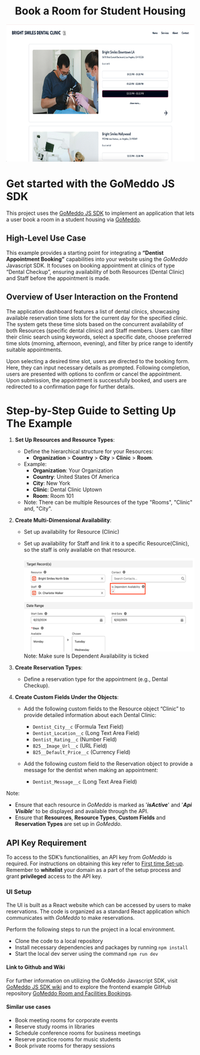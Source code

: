 <h1 align="center">Book a Room for Student Housing</h1>

<p align="center">
  <img src="./src/assets/dashboard.png" alt="Student Housing Dashboard" width="650" height="367">
</p>

# Get started with the GoMeddo JS SDK

This project uses the [GoMeddo JS SDK](https://github.com/gomeddo/js-sdk) to implement an application that lets a user book a room in a student housing via [GoMeddo](https://gomeddo.com).

<!--  WE HAVE TO WAIT TILL THE REPO IS PUBLIC
[![Deploy with Vercel](https://vercel.com/button)](https://vercel.com/new/clone?s=https%3A%2F%2Fgithub.com%2Fgomeddo%2FRoom-and-Facilities-bookings&showOptionalTeamCreation=false) -->
<!--
## Demo

You can find a demo [here](https://gomeddo-room-and-facilities-bookings.vercel.app). -->

## High-Level Use Case

This example provides a starting point for integrating a **“Dentist Appointment Booking”** capabilities into your website using the _GoMeddo_ Javascript SDK. It focuses on booking appointment at clinics of type “Dental Checkup”, ensuring availability of both Resources (Dental Clinic) and Staff before the appointment is made.

## Overview of User Interaction on the Frontend

The application dashboard features a list of dental clinics, showcasing available reservation time slots for the current day for the specified clinic. The system gets these time slots based on the concurrent availability of both Resources (specific dental clinics) and Staff members. Users can filter their clinic search using keywords, select a specific date, choose preferred time slots (morning, afternoon, evening), and filter by price range to identify suitable appointments.

Upon selecting a desired time slot, users are directed to the booking form. Here, they can input necessary details as prompted. Following completion, users are presented with options to confirm or cancel the appointment. Upon submission, the appointment is successfully booked, and users are redirected to a confirmation page for further details.

# Step-by-Step Guide to Setting Up The Example

1. **Set Up Resources and Resource Types**:

   - Define the hierarchical structure for your Resources:
     - **Organization** > **Country** > **City** > **Clinic** > **Room**.
   - Example:
     - **Organization**: Your Organization
     - **Country**: United States Of America
     - **City**: New York
     - **Clinic**: Dental Clinic Uptown
     - **Room**: Room 101
   - Note: There can be multiple Resources of the type "Rooms", "Clinic" and, "City".

2. **Create Multi-Dimensional Availability**:

   - Set up availability for Resource (Clinic)
   - Set up availability for Staff and link it to a specific Resource(Clinic), so the staff is only available on that resource.

        <p align="left">
         <img src="./src/assets/availability.png" width="500" height="250"> Note: Make sure Is Dependent Availability is ticked</p>

3. **Create Reservation Types**:

   - Define a reservation type for the appointment (e.g., Dental Checkup).

4. **Create Custom Fields Under the Objects**:

   - Add the following custom fields to the Resource object “Clinic” to provide detailed information about each Dental Clinic:

     - `Dentist_City__c` (Formula Text Field)
     - `Dentist_Location__c` (Long Text Area Field)
     - `Dentist_Rating__c` (Number Field)
     - `B25__Image_Url__c` (URL Field)
     - `B25__Default_Price__c` (Currency Field)

   - Add the following custom field to the Reservation object to provide a message for the dentist when making an appointment:

     - `Dentist_Message__c` (Long Text Area Field)

Note:

- Ensure that each resource in _GoMeddo_ is marked as '**_isActive_**' and '**_Api Visible_**' to be displayed and available through the API.
- Ensure that **Resources**, **Resource Types**, **Custom Fields** and **Reservation Types** are set up in _GoMeddo_. 

## API Key Requirement

To access to the SDK’s functionalities, an API key from _GoMeddo_ is required. For instructions on obtaining this key refer to [First time Set-up](https://gomeddo.atlassian.net/wiki/spaces/WID/pages/3353837569/First+time+Set-up). Remember to **whitelist** your domain as a part of the setup process and grant **privileged** access to the API key.

### UI Setup

The UI is built as a React website which can be accessed by users to make reservations. The code is organized as a standard React application which communicates with _GoMeddo_ to make reservations.

Perform the following steps to run the project in a local environment.

- Clone the code to a local repository
- Install necessary dependencies and packages by running `npm install`
- Start the local dev server using the command `npm run dev`

#### Link to Github and Wiki

For further information on utilizing the GoMeddo Javascript SDK, visit [GoMeddo JS SDK wiki](https://github.com/GoMeddo/js-sdk/wiki) and to explore the frontend example GitHub repository  [GoMeddo Room and Facilities Bookings](https://github.com/gomeddo/Room-and-Facilities-booking).

#### Similar use cases

- Book meeting rooms for corporate events
- Reserve study rooms in libraries
- Schedule conference rooms for business meetings
- Reserve practice rooms for music students
- Book private rooms for therapy sessions
